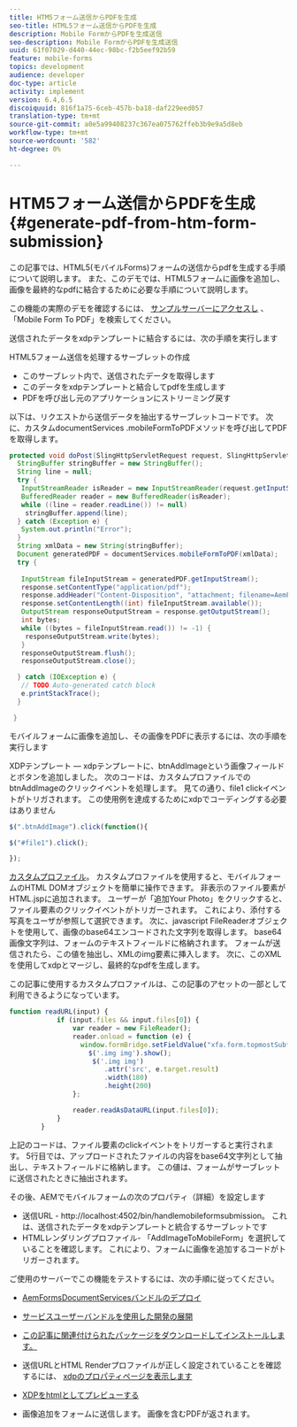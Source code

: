 ```yaml
---
title: HTM5フォーム送信からPDFを生成
seo-title: HTML5フォーム送信からPDFを生成
description: Mobile FormからPDFを生成送信
seo-description: Mobile FormからPDFを生成送信
uuid: 61f07029-d440-44ec-98bc-f2b5eef92b59
feature: mobile-forms
topics: development
audience: developer
doc-type: article
activity: implement
version: 6.4,6.5
discoiquuid: 816f1a75-6ceb-457b-ba18-daf229eed057
translation-type: tm+mt
source-git-commit: a0e5a99408237c367ea075762ffeb3b9e9a5d8eb
workflow-type: tm+mt
source-wordcount: '582'
ht-degree: 0%

---
```



# HTM5フォーム送信からPDFを生成 {#generate-pdf-from-htm-form-submission}

この記事では、HTML5(モバイルForms)フォームの送信からpdfを生成する手順について説明します。 また、このデモでは、HTML5フォームに画像を追加し、画像を最終的なpdfに結合するために必要な手順について説明します。

この機能の実際のデモを確認するには、 [サンプルサーバーにアクセスし](https://forms.enablementadobe.com/content/samples/samples.html?query=0) 、「Mobile Form To PDF」を検索してください。

送信されたデータをxdpテンプレートに結合するには、次の手順を実行します

HTML5フォーム送信を処理するサーブレットの作成

* このサーブレット内で、送信されたデータを取得します
* このデータをxdpテンプレートと結合してpdfを生成します
* PDFを呼び出し元のアプリケーションにストリーミング戻す

以下は、リクエストから送信データを抽出するサーブレットコードです。 次に、カスタムdocumentServices .mobileFormToPDFメソッドを呼び出してPDFを取得します。

```java
protected void doPost(SlingHttpServletRequest request, SlingHttpServletResponse response) {
  StringBuffer stringBuffer = new StringBuffer();
  String line = null;
  try {
   InputStreamReader isReader = new InputStreamReader(request.getInputStream(), "UTF-8");
   BufferedReader reader = new BufferedReader(isReader);
   while ((line = reader.readLine()) != null)
    stringBuffer.append(line);
  } catch (Exception e) {
   System.out.println("Error");
  }
  String xmlData = new String(stringBuffer);
  Document generatedPDF = documentServices.mobileFormToPDF(xmlData);
  try {
   
   InputStream fileInputStream = generatedPDF.getInputStream();
   response.setContentType("application/pdf");
   response.addHeader("Content-Disposition", "attachment; filename=AemFormsRocks.pdf");
   response.setContentLength((int) fileInputStream.available());
   OutputStream responseOutputStream = response.getOutputStream();
   int bytes;
   while ((bytes = fileInputStream.read()) != -1) {
    responseOutputStream.write(bytes);
   }
   responseOutputStream.flush();
   responseOutputStream.close();

  } catch (IOException e) {
   // TODO Auto-generated catch block
   e.printStackTrace();
  }

 }
```

モバイルフォームに画像を追加し、その画像をPDFに表示するには、次の手順を実行します

XDPテンプレート — xdpテンプレートに、btnAddImageという画像フィールドとボタンを追加しました。 次のコードは、カスタムプロファイルでのbtnAddImageのクリックイベントを処理します。 見ての通り、file1 clickイベントがトリガされます。 この使用例を達成するためにxdpでコーディングする必要はありません

```javascript
$(".btnAddImage").click(function(){

$("#file1").click();

});
```

[カスタムプロファイル](https://helpx.adobe.com/livecycle/help/mobile-forms/creating-profile.html#CreatingCustomProfiles)。 カスタムプロファイルを使用すると、モバイルフォームのHTML DOMオブジェクトを簡単に操作できます。 非表示のファイル要素がHTML.jspに追加されます。 ユーザーが「追加Your Photo」をクリックすると、ファイル要素のクリックイベントがトリガーされます。 これにより、添付する写真をユーザが参照して選択できます。 次に、javascript FileReaderオブジェクトを使用して、画像のbase64エンコードされた文字列を取得します。 base64画像文字列は、フォームのテキストフィールドに格納されます。 フォームが送信されたら、この値を抽出し、XMLのimg要素に挿入します。 次に、このXMLを使用してxdpとマージし、最終的なpdfを生成します。

この記事に使用するカスタムプロファイルは、この記事のアセットの一部として利用できるようになっています。

```javascript
function readURL(input) {
            if (input.files && input.files[0]) {
                var reader = new FileReader();
                reader.onload = function (e) {
                  window.formBridge.setFieldValue("xfa.form.topmostSubform.Page1.base64image",reader.result);
                    $('.img img').show();
                     $('.img img')
                        .attr('src', e.target.result)
                        .width(180)
                        .height(200)
                };

                reader.readAsDataURL(input.files[0]);
            }
        }
```

上記のコードは、ファイル要素のclickイベントをトリガーすると実行されます。 5行目では、アップロードされたファイルの内容をbase64文字列として抽出し、テキストフィールドに格納します。 この値は、フォームがサーブレットに送信されたときに抽出されます。

その後、AEMでモバイルフォームの次のプロパティ（詳細）を設定します

* 送信URL - http://localhost:4502/bin/handlemobileformsubmission。 これは、送信されたデータをxdpテンプレートと統合するサーブレットです
* HTMLレンダリングプロファイル- 「AddImageToMobileForm」を選択していることを確認します。 これにより、フォームに画像を追加するコードがトリガーされます。

ご使用のサーバーでこの機能をテストするには、次の手順に従ってください。

* [AemFormsDocumentServicesバンドルのデプロイ](/help/forms/assets/common-osgi-bundles/AEMFormsDocumentServices.core-1.0-SNAPSHOT.jar)

* [サービスユーザーバンドルを使用した開発の展開](/help/forms/assets/common-osgi-bundles/DevelopingWithServiceUser.jar)

* [この記事に関連付けられたパッケージをダウンロードしてインストールします。](assets/pdf-from-mobile-form-submission.zip)

* 送信URLとHTML Renderプロファイルが正しく設定されていることを確認するには、 [xdpのプロパティページを表示します](http://localhost:4502/libs/fd/fm/gui/content/forms/formmetadataeditor.html/content/dam/formsanddocuments/schengen.xdp)

* [XDPをhtmlとしてプレビューする](http://localhost:4502/content/dam/formsanddocuments/schengen.xdp/jcr:content)

* 画像追加をフォームに送信します。 画像を含むPDFが返されます。

